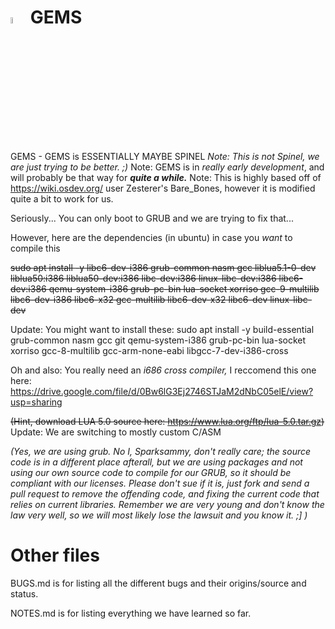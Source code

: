 # <img src="gems.png" alt="Logo" width="5%"/> GEMS
GEMS - GEMS is ESSENTIALLY MAYBE SPINEL
*Note: This is not Spinel, we are just trying to be better. ;)*
Note: GEMS is in *really early development*, and will probably be that way for ***quite a while.*** Note: This is highly based off of https://wiki.osdev.org/ user Zesterer's Bare_Bones, however it is modified quite a bit to work for us.

Seriously... You can only boot to GRUB and we are trying to fix that...

However, here are the dependencies (in ubuntu) in case you *want* to compile this

~~sudo apt install -y libc6-dev-i386 grub-common nasm gcc liblua5.1-0-dev liblua50:i386 liblua50-dev:i386 libc-dev:i386 linux-libc-dev:i386 libc6-dev:i386 qemu-system-i386 grub-pc-bin lua-socket xorriso gcc-9-multilib libc6-dev-i386 libc6-x32 gcc-multilib libc6-dev-x32 libc6-dev linux-libc-dev~~

Update: You might want to install these:
sudo apt install -y build-essential grub-common nasm gcc git qemu-system-i386 grub-pc-bin lua-socket xorriso gcc-8-multilib gcc-arm-none-eabi libgcc-7-dev-i386-cross

Oh and also: You really need an *i686 cross compiler,* I reccomend this one here: https://drive.google.com/file/d/0Bw6lG3Ej2746STJaM2dNbC05elE/view?usp=sharing

~~(Hint, download LUA 5.0 source here: https://www.lua.org/ftp/lua-5.0.tar.gz)~~ Update: We are switching to mostly custom C/ASM

*(Yes, we are using grub. No I, Sparksammy, don't really care; the source code is in a different place afterall, but we are using packages and not using our own source code to compile for our GRUB, so it should be compliant with our licenses. Please don't sue if it is, just fork and send a pull request to remove the offending code, and fixing the current code that relies on current libraries. Remember we are very young and don't know the law very well, so we will most likely lose the lawsuit and you know it. ;] )*

# Other files

BUGS.md is for listing all the different bugs and their origins/source and status.

NOTES.md is for listing everything we have learned so far.

